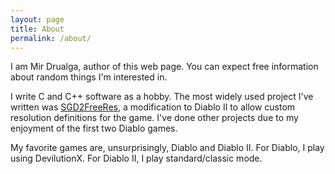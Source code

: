 ```yaml
---
layout: page
title: About
permalink: /about/
---
```


I am Mir Drualga, author of this web page. You can expect free information about random things I'm interested in.

I write C and C++ software as a hobby. The most widely used project I've written was [SGD2FreeRes](https://github.com/mir-diablo-ii-tools/SlashGaming-Diablo-II-Free-Resolution), a modification to Diablo II to allow custom resolution definitions for the game. I've done other projects due to my enjoyment of the first two Diablo games.

My favorite games are, unsurprisingly, Diablo and Diablo II. For Diablo, I play using DevilutionX. For Diablo II, I play standard/classic mode.
